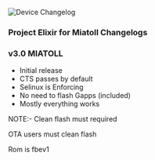 ![Device Changelog](https://i.imgur.com/C0Wcdr5.png)
### Project Elixir for Miatoll Changelogs

### v3.0 MIATOLL
- Initial release
- CTS passes by default
- Selinux is Enforcing
- No need to flash Gapps (included)
- Mostly everything works

NOTE:- 
Clean flash must required

OTA users must clean flash

Rom is fbev1

